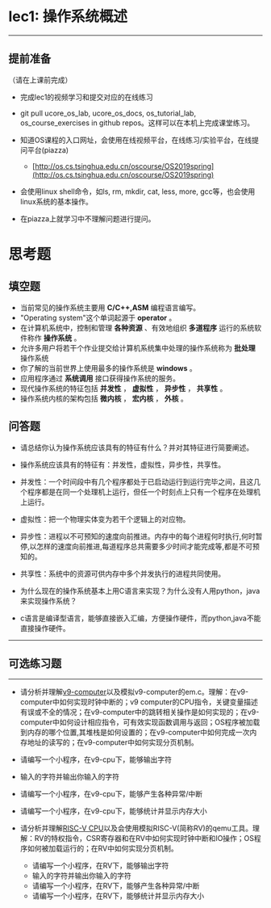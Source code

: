 # lec1: 操作系统概述

---

## **提前准备**

（请在上课前完成）

* 完成lec1的视频学习和提交对应的在线练习
* git pull ucore\_os\_lab, ucore\_os\_docs, os\_tutorial\_lab, os\_course\_exercises in github repos。这样可以在本机上完成课堂练习。
* 知道OS课程的入口网址，会使用在线视频平台，在线练习/实验平台，在线提问平台\(piazza\)
  * [http://os.cs.tsinghua.edu.cn/oscourse/OS2019spring](http://os.cs.tsinghua.edu.cn/oscourse/OS2019spring)


* 会使用linux shell命令，如ls, rm, mkdir, cat, less, more, gcc等，也会使用linux系统的基本操作。
* 在piazza上就学习中不理解问题进行提问。



# 思考题

## 填空题

* 当前常见的操作系统主要用 __C/C++,ASM__ 编程语言编写。
* "Operating system"这个单词起源于 __operator__ 。
* 在计算机系统中，控制和管理 __各种资源__ 、有效地组织 __多道程序__ 运行的系统软件称作 __操作系统__ 。
* 允许多用户将若干个作业提交给计算机系统集中处理的操作系统称为 __批处理__ 操作系统
* 你了解的当前世界上使用最多的操作系统是 __windows__ 。
* 应用程序通过 __系统调用__ 接口获得操作系统的服务。
* 现代操作系统的特征包括 __并发性__ ， __虚拟性__ ， __异步性__ ， __共享性__ 。
* 操作系统内核的架构包括 __微内核__ ， __宏内核__ ， __外核__ 。


## 问答题

- 请总结你认为操作系统应该具有的特征有什么？并对其特征进行简要阐述。
- 操作系统应该具有的特征有：并发性，虚拟性，异步性，共享性。
- 并发性：一个时间段中有几个程序都处于已启动运行到运行完毕之间，且这几个程序都是在同一个处理机上运行，但任一个时刻点上只有一个程序在处理机上运行。
- 虚拟性：把一个物理实体变为若干个逻辑上的对应物。
- 异步性：进程以不可预知的速度向前推进。内存中的每个进程何时执行,何时暂停,以怎样的速度向前推进,每道程序总共需要多少时间才能完成等,都是不可预知的。
- 共享性：系统中的资源可供内存中多个并发执行的进程共同使用。

- 为什么现在的操作系统基本上用C语言来实现？为什么没有人用python，java来实现操作系统？
- c语言是编译型语言，能够直接嵌入汇编，方便操作硬件，而python,java不能直接操作硬件。
---

## 可选练习题

---

- 请分析并理解[v9\-computer](https://github.com/chyyuu/os_tutorial_lab/blob/master/v9_computer/docs/v9_computer.md)以及模拟v9\-computer的em.c。理解：在v9\-computer中如何实现时钟中断的；v9 computer的CPU指令，关键变量描述有误或不全的情况；在v9\-computer中的跳转相关操作是如何实现的；在v9\-computer中如何设计相应指令，可有效实现函数调用与返回；OS程序被加载到内存的哪个位置,其堆栈是如何设置的；在v9\-computer中如何完成一次内存地址的读写的；在v9\-computer中如何实现分页机制。


- 请编写一个小程序，在v9-cpu下，能够输出字符


- 输入的字符并输出你输入的字符


- 请编写一个小程序，在v9-cpu下，能够产生各种异常/中断


- 请编写一个小程序，在v9-cpu下，能够统计并显示内存大小



- 请分析并理解[RISC-V CPU](http://www.riscvbook.com/chinese/)以及会使用模拟RISC\-V(简称RV)的qemu工具。理解：RV的特权指令，CSR寄存器和在RV中如何实现时钟中断和IO操作；OS程序如何被加载运行的；在RV中如何实现分页机制。
  - 请编写一个小程序，在RV下，能够输出字符
  - 输入的字符并输出你输入的字符
  - 请编写一个小程序，在RV下，能够产生各种异常/中断
  - 请编写一个小程序，在RV下，能够统计并显示内存大小
